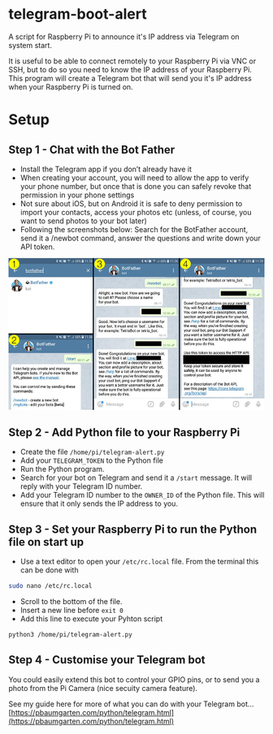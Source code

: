 # telegram-boot-alert

A script for Raspberry Pi to announce it's IP address via Telegram on system start.

It is useful to be able to connect remotely to your Raspberry Pi via VNC or SSH, but to do so you need to know the IP address of your Raspberry Pi. This program will create a Telegram bot that will send you it's IP address when your Raspberry Pi is turned on.

# Setup

## Step 1 - Chat with the Bot Father

* Install the Telegram app if you don’t already have it
* When creating your account, you will need to allow the app to verify your phone number, but once that is done you can safely revoke that permission in your phone settings
* Not sure about iOS, but on Android it is safe to deny permission to import your contacts, access your photos etc (unless, of course, you want to send photos to your bot later)
* Following the screenshots below: Search for the BotFather account, send it a /newbot command, answer the questions and write down your API token.

![](telegram-botfather.jpg)

## Step 2 - Add Python file to your Raspberry Pi

* Create the file `/home/pi/telegram-alert.py`
* Add your `TELEGRAM_TOKEN` to the Python file
* Run the Python program.
* Search for your bot on Telegram and send it a `/start` message. It will reply with your Telegram ID number.
* Add your Telegram ID number to the `OWNER_ID` of the Python file. This will ensure that it only sends the IP address to you.

## Step 3 - Set your Raspberry Pi to run the Python file on start up

* Use a text editor to open your `/etc/rc.local` file. From the terminal this can be done with 

```bash
sudo nano /etc/rc.local
```

* Scroll to the bottom of the file. 
* Insert a new line before `exit 0`
* Add this line to execute your Pyhton script

```bash
python3 /home/pi/telegram-alert.py
```

## Step 4 - Customise your Telegram bot

You could easily extend this bot to control your GPIO pins, or to send you a photo from the Pi Camera (nice secuity camera feature).

See my guide here for more of what you can do with your Telegram bot... [https://pbaumgarten.com/python/telegram.html](https://pbaumgarten.com/python/telegram.html)

